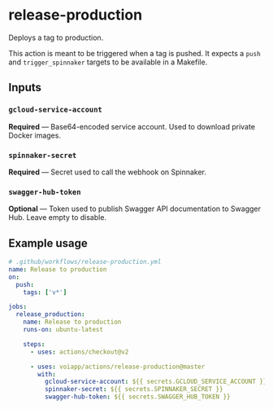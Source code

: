 # release-production

Deploys a tag to production.

This action is meant to be triggered when a tag is pushed.
It expects a `push` and `trigger_spinnaker` targets to be available in a Makefile.

## Inputs

### `gcloud-service-account`

**Required** — Base64-encoded service account. Used to download private Docker images.

### `spinnaker-secret`

**Required** — Secret used to call the webhook on Spinnaker.

### `swagger-hub-token`

**Optional** — Token used to publish Swagger API documentation to Swagger Hub. Leave empty to disable.

## Example usage

```yaml
# .github/workflows/release-production.yml
name: Release to production
on:
  push:
    tags: ['v*']

jobs:
  release_production:
    name: Release to production
    runs-on: ubuntu-latest

    steps:
      - uses: actions/checkout@v2

      - uses: voiapp/actions/release-production@master
        with:
          gcloud-service-account: ${{ secrets.GCLOUD_SERVICE_ACCOUNT }}
          spinnaker-secret: ${{ secrets.SPINNAKER_SECRET }}
          swagger-hub-token: ${{ secrets.SWAGGER_HUB_TOKEN }}
```
